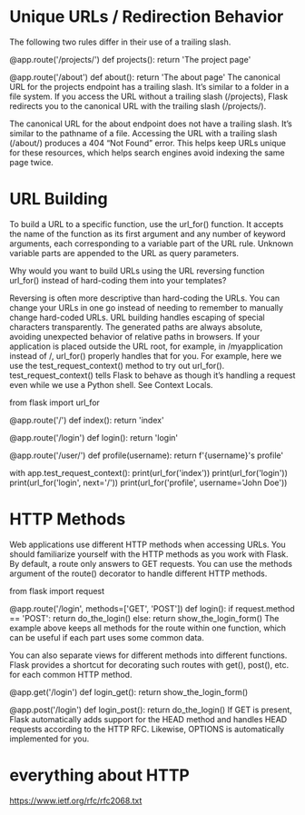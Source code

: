 # Unique URLs / Redirection Behavior

The following two rules differ in their use of a trailing slash.

@app.route('/projects/')
def projects():
    return 'The project page'

@app.route('/about')
def about():
    return 'The about page'
The canonical URL for the projects endpoint has a trailing slash. It’s similar to a folder in a file system. If you access the URL without a trailing slash (/projects), Flask redirects you to the canonical URL with the trailing slash (/projects/).

The canonical URL for the about endpoint does not have a trailing slash. It’s similar to the pathname of a file. Accessing the URL with a trailing slash (/about/) produces a 404 “Not Found” error. This helps keep URLs unique for these resources, which helps search engines avoid indexing the same page twice.

# URL Building
To build a URL to a specific function, use the url_for() function. It accepts the name of the function as its first argument and any number of keyword arguments, each corresponding to a variable part of the URL rule. Unknown variable parts are appended to the URL as query parameters.

Why would you want to build URLs using the URL reversing function url_for() instead of hard-coding them into your templates?

Reversing is often more descriptive than hard-coding the URLs.
You can change your URLs in one go instead of needing to remember to manually change hard-coded URLs.
URL building handles escaping of special characters transparently.
The generated paths are always absolute, avoiding unexpected behavior of relative paths in browsers.
If your application is placed outside the URL root, for example, in /myapplication instead of /, url_for() properly handles that for you.
For example, here we use the test_request_context() method to try out url_for(). test_request_context() tells Flask to behave as though it’s handling a request even while we use a Python shell. See Context Locals.

from flask import url_for

@app.route('/')
def index():
    return 'index'

@app.route('/login')
def login():
    return 'login'

@app.route('/user/<username>')
def profile(username):
    return f'{username}\'s profile'

with app.test_request_context():
    print(url_for('index'))
    print(url_for('login'))
    print(url_for('login', next='/'))
    print(url_for('profile', username='John Doe'))

# HTTP Methods

Web applications use different HTTP methods when accessing URLs. You should familiarize yourself with the HTTP methods as you work with Flask. By default, a route only answers to GET requests. You can use the methods argument of the route() decorator to handle different HTTP methods.

from flask import request

@app.route('/login', methods=['GET', 'POST'])
def login():
    if request.method == 'POST':
        return do_the_login()
    else:
        return show_the_login_form()
The example above keeps all methods for the route within one function, which can be useful if each part uses some common data.

You can also separate views for different methods into different functions. Flask provides a shortcut for decorating such routes with get(), post(), etc. for each common HTTP method.

@app.get('/login')
def login_get():
    return show_the_login_form()

@app.post('/login')
def login_post():
    return do_the_login()
If GET is present, Flask automatically adds support for the HEAD method and handles HEAD requests according to the HTTP RFC. Likewise, OPTIONS is automatically implemented for you.

# everything about HTTP
https://www.ietf.org/rfc/rfc2068.txt